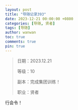 ```yaml
---
layout: post
title: "导随记录393"
date: 2023-12-21 00:00:00 +0800
categories: [导随, 贤者]
tags: [导随]
author: wanwan
toc: true
comments: true
pin: true
---
```

> 日期：2023.12.21
>
> 等级：10
>
> 副本：完成集团训练！
>
> 职业：贤者

行会令！